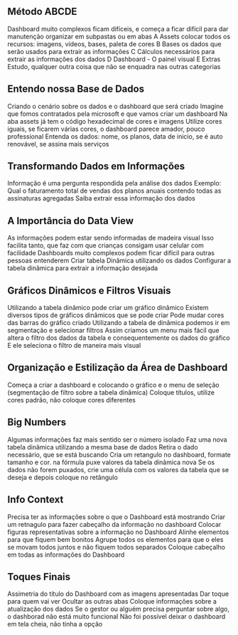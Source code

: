 ## Método ABCDE
Dashboard muito complexos ficam difíceis, e começa a ficar difícil para dar manutenção
organizar em subpastas ou em abas
A Assets colocar todos os recursos: imagens, vídeos, bases, paleta de cores 
B Bases os dados que serão usados para extrair as informações
C Cálculos necessários para extrair as informações dos dados
D Dashboard - O painel visual
E Extras Estudo, qualquer outra coisa que não se enquadra nas outras categorias

## Entendo nossa Base de Dados
Criando o cenário sobre os dados e o dashboard que será criado
Imagine que fomos contratados pela microsoft e que vamos criar um dashboard
Na aba assets já tem o código hexadecimal de cores e imagens
Utilize cores iguais, se ficarem várias cores, o dashboard parece amador, pouco professional
Entenda os dados: nome, os planos, data de inicio, se é auto renovável, se assina mais serviços

## Transformando Dados em Informações
Informação é uma pergunta respondida pela análise dos dados
Exemplo: Qual o faturamento total de vendas dos planos anuais contendo todas as assinaturas agregadas
Saiba extrair essa informação dos dados

## A Importância do Data View
As informações podem estar sendo informadas de madeira visual
Isso facilita tanto, que faz com que crianças consigam usar celular com facilidade
Dashboards muito complexos podem ficar difícil para outras pessoas entenderem
Criar tabela Dinâmica utilizando os dados
Configurar a tabela dinâmica para extrair a informação desejada


## Gráficos Dinâmicos e Filtros Visuais
Utilizando a tabela dinâmico pode criar um gráfico dinâmico
Existem diversos tipos de gráficos dinâmicos que se pode criar
Pode mudar cores das barras do gráfico criado
Utilizando a tabela de dinâmica podemos ir em segmentação e selecionar filtros
Assim criamos um menu mais fácil que altera o filtro dos dados da tabela e consequentemente os dados do gráfico
E ele seleciona o filtro de maneira mais visual

## Organização e Estilização da Área de Dashboard
Começa a criar a dashboard e colocando o gráfico e o menu de seleção (segmentação de filtro sobre a tabela dinâmica)
Coloque títulos, utilize cores padrão, não coloque cores diferentes

## Big Numbers
Algumas informações faz mais sentido ser o número isolado
Faz uma nova tabela dinâmica utilizando a mesma base de dados
Retira o dado necessário, que se está buscando
Cria um retangulo no dashboard, formate tamanho e cor. na fórmula puxe valores da tabela dinâmica nova
Se os dados não forem puxados, crie uma célula com os valores da tabela que se deseja e depois coloque no retângulo


## Info Context
Precisa ter as informações sobre o que o Dashboard está mostrando
Criar um retnagulo para fazer cabeçalho da informação no dashboard
Colocar figuras representativas sobre a informação no Dashboard
Alinhe elementos para que fiquem bem bonitos
Agrupe todos os elementos para que o eles se movam todos juntos e não fiquem todos separados
Coloque cabeçalho em todas as informações do Dashboard

## Toques Finais
Assimetria do título do Dashboard com as imagens apresentadas
Dar toque para quem vai ver
Ocultar as outras abas
Coloque informações sobre a atualização dos dados
Se o gestor ou alguém precisa perguntar sobre algo, o dashborad não está muito funcional
Não foi possível deixar o dashboard em tela cheia, não tinha a opção
